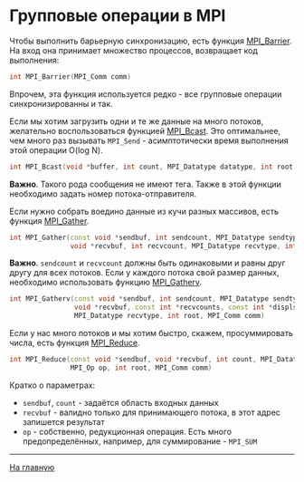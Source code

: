 # Групповые операции в MPI

Чтобы выполнить барьерную синхронизацию, есть функция [MPI_Barrier](https://www.mpich.org/static/docs/latest/www3/MPI_Barrier.html). 
На вход она принимает множество процессов, возвращает код выполнения:

```c++
int MPI_Barrier(MPI_Comm comm)
```
Впрочем, эта функция используется редко - все групповые операции синхронизированны и так.

Если мы хотим загрузить одни и те же данные на много потоков, желательно воспользоваться функцией [MPI_Bcast](https://www.mpich.org/static/docs/latest/www3/MPI_Bcast.html).
Это оптимальнее, чем много раз вызывать `MPI_Send` - асимптотически время выполнения этой операции O(log N).

```c++
int MPI_Bcast(void *buffer, int count, MPI_Datatype datatype, int root, MPI_Comm comm)
```

**Важно**. Такого рода сообщения не имеют тега. Также в этой функции необходимо задать номер потока-отправителя.

Если нужно собрать воедино данные из кучи разных массивов, есть функция [MPI_Gather](https://www.mpich.org/static/docs/latest/www3/MPI_Gather.html).

```c++
int MPI_Gather(const void *sendbuf, int sendcount, MPI_Datatype sendtype,
               void *recvbuf, int recvcount, MPI_Datatype recvtype, int root, MPI_Comm comm)
```

**Важно**. `sendcount` и `recvcount` должны быть одинаковыми и равны друг другу для всех потоков. Если у каждого потока свой размер данных, необходимо использовать функцию [MPI_Gatherv](https://www.mpich.org/static/docs/latest/www3/MPI_Gatherv.html).


```c++
int MPI_Gatherv(const void *sendbuf, int sendcount, MPI_Datatype sendtype,
                void *recvbuf, const int *recvcounts, const int *displs,
                MPI_Datatype recvtype, int root, MPI_Comm comm)
```

Если у нас много потоков и мы хотим быстро, скажем, просуммировать числа, есть функция [MPI_Reduce](https://www.mpich.org/static/docs/latest/www3/MPI_Reduce.html).

```c++
int MPI_Reduce(const void *sendbuf, void *recvbuf, int count, MPI_Datatype datatype,
               MPI_Op op, int root, MPI_Comm comm)
```

Кратко о параметрах:
- `sendbuf`, `count` - задаётся область входных данных
- `recvbuf` - валидно только для принимающего потока, в этот адрес запишется результат
- `op` - собственно, редукционная операция. Есть много предопределённых, например, для суммирование - `MPI_SUM`

----

[На главную](../Readme.md)